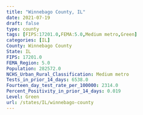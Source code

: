 ```yaml
---
title: "Winnebago County, IL"
date: 2021-07-19
draft: false
type: county
tags: [FIPS:17201.0,FEMA:5.0,Medium metro,Green]
categories: [IL]
County: Winnebago County
State: IL
FIPS: 17201.0
FEMA_Region: 5.0
Population: 282572.0
NCHS_Urban_Rural_Classification: Medium metro
Tests_in_prior_14_days: 6538.0
Fourteen_day_test_rate_per_100000: 2314.0
Percent_Positivity_in_prior_14_days: 0.019
Level: Green
url: /states/IL/winnebago-county
---
```



